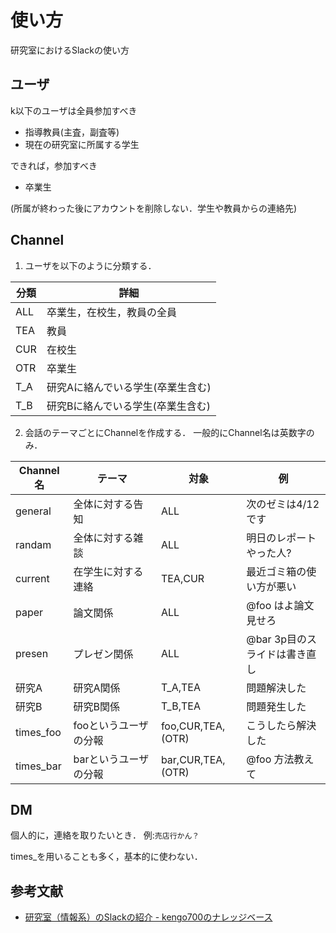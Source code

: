 # 使い方
研究室におけるSlackの使い方

## ユーザ
k以下のユーザは全員参加すべき
- 指導教員(主査，副査等)
- 現在の研究室に所属する学生

できれば，参加すべき

- 卒業生

(所属が終わった後にアカウントを削除しない．学生や教員からの連絡先)


## Channel
1. ユーザを以下のように分類する．

|分類|詳細|
|-|-|
|ALL|卒業生，在校生，教員の全員|
|TEA|教員|
|CUR|在校生|
|OTR|卒業生|
|T_A|研究Aに絡んでいる学生(卒業生含む)|
|T_B|研究Bに絡んでいる学生(卒業生含む)|

2. 会話のテーマごとにChannelを作成する．
一般的にChannel名は英数字のみ．

|Channel名|テーマ|対象|例|
|-|-|-|-|
|general|全体に対する告知　|ALL|次のゼミは4/12です|
|randam |全体に対する雑談　|ALL|明日のレポートやった人?|
|current|在学生に対する連絡|TEA,CUR|最近ゴミ箱の使い方が悪い|
|paper  |論文関係　　　　　|ALL|@foo はよ論文見せろ|
|presen |プレゼン関係　　　|ALL|@bar 3p目のスライドは書き直し|
|研究A   |研究A関係　　　　|T_A,TEA|問題解決した|
|研究B   |研究B関係　　　　|T_B,TEA|問題発生した|
|times_foo|fooというユーザの分報|foo,CUR,TEA,(OTR)|こうしたら解決した|
|times_bar|barというユーザの分報|bar,CUR,TEA,(OTR)|@foo 方法教えて|

## DM
個人的に，連絡を取りたいとき．
例:`売店行かん？`

times_を用いることも多く，基本的に使わない．

## 参考文献
* [研究室（情報系）のSlackの紹介 - kengo700のナレッジベース](http://kengo700.hatenablog.com/entry/2016/02/25/%E7%A0%94%E7%A9%B6%E5%AE%A4%EF%BC%88%E6%83%85%E5%A0%B1%E7%B3%BB%EF%BC%89%E3%81%AESlack%E3%81%AE%E7%B4%B9%E4%BB%8B)
